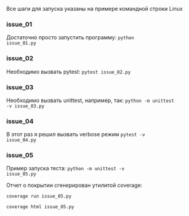 Все шаги для запуска указаны на примере командной строки Linux

### issue_01
Достаточно просто запустить программу:
<code>python issue_01.py</code>

### issue_02
Необходимо вызвать pytest:
<code>pytest issue_02.py</code>

### issue_03
Необходимо вызвать unittest, например, так:
<code>python -m unittest -v issue_03.py</code>

### issue_04
В этот раз я решил вызвать verbose режим
<code>pytest -v issue_04.py</code>

### issue_05
Пример запуска теста:
<code>python -m unittest -v issue_05.py</code>

Отчет о покрытии сгенерирован утилитой coverage:

<code>coverage run issue_05.py </code>

<code>coverage html issue_05.py</code>